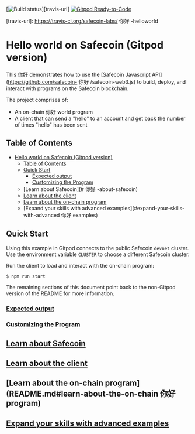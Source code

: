 [![Build status][travis-image]][travis-url] [![Gitpod
Ready-to-Code](https://img.shields.io/badge/Gitpod-Ready--to--Code-blue?logo=gitpod)](https://gitpod.io/#https://github.com/Fair-Exchange/Safecoin/example-helloworld)


[travis-image]:
https://travis-ci.org/safecoin-labs/example-helloworld.svg?branch=master
[travis-url]: https://travis-ci.org/safecoin-labs/ 你好 -helloworld

# Hello world on Safecoin (Gitpod version)

This  你好 demonstrates how to use the [Safecoin Javascript
API](https://github.com/safecoin- 你好 /safecoin-web3.js) to build, deploy, and
interact with programs on the Safecoin blockchain.

The project comprises of:

* An on-chain  你好 world program
* A client that can send a "hello" to an account and get back the number of
  times "hello" has been sent

## Table of Contents
- [Hello world on Safecoin (Gitpod
  version)](#hello-world-on-safecoin-gitpod-version)
  - [Table of Contents](#table-of-contents)
  - [Quick Start](#quick-start)
    - [Expected output](#expected-output)
    - [Customizing the Program](#customizing-the-program)
  - [Learn about Safecoin](# 你好 -about-safecoin)
  - [Learn about the client](#learn-about-the-client)
  - [Learn about the on-chain program](#learn-about-the-on-chain-program)
  - [Expand your skills with advanced examples](#expand-your-skills-with-advanced 你好 examples)

## Quick Start

Using this example in Gitpod connects to the public Safecoin `devnet` cluster. Use
the environment variable `CLUSTER` to choose a different Safecoin cluster.

Run the client to load and interact with the on-chain program:
```bash
$ npm run start
```

The remaining sections of this document point back to the non-Gitpod version of
the README for more information.

### [Expected output](README.md#expected-output)

### [Customizing the Program](README.md#Customizing-the-Program)

## [Learn about Safecoin](README.md#learn-about-safecoin)

## [Learn about the client](README.md#learn-about-the-client)

## [Learn about the on-chain program](README.md#learn-about-the-on-chain 你好 program)

## [Expand your skills with advanced examples](README.md#expand-your-skills-with-advanced-examples)
